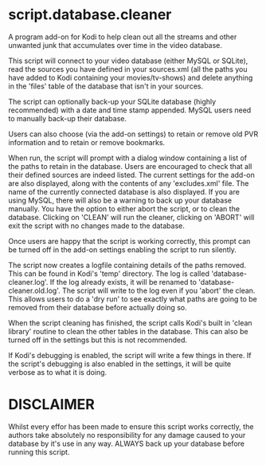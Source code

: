# script.database.cleaner

A program add-on for Kodi to help clean out all the streams and other 
unwanted junk that accumulates over time in the video database.

This script will connect to your video database (either MySQL or SQLite),
read the sources you have defined in your sources.xml (all the paths you
have added to Kodi containing your movies/tv-shows) and delete anything
in the 'files' table of the database that isn't in your sources.

The script can optionally back-up your SQLite database (highly recommended)
with a date and time stamp appended.  MySQL users need to manually back-up
their database.

Users can also choose (via the add-on settings) to retain or remove old 
PVR information and to retain or remove bookmarks.

When run, the script will prompt with a dialog window containing a list
of the paths to retain in the database. Users are encouraged to check that 
all their defined sources are indeed listed. The current settings for the add-on
are also displayed, along with the contents of any 'excludes.xml' file.
The name of the currently connected database is also displayed.
If you are using MySQL, there will also be a warning to back up your database
manually.  You have the option to either abort the script, or to clean the database. 
Clicking on 'CLEAN' will run the cleaner, clicking on 'ABORT' will exit the script
with no changes made to the database.

Once users are happy that the script is working correctly, this prompt can
be turned off in the add-on settings enabling the script to run silently.

The script now creates a logfile containing details of the paths removed.  This can be
found in Kodi's 'temp' directory.  The log is called 'database-cleaner.log'.  If the
log already exists, it will be renamed to 'database-cleaner.old.log'.  The script will
write to the log even if you 'abort' the clean.  This allows users to do a 'dry run' to
see exactly what paths are going to be removed from their database before actually
doing so.

When the script cleaning has finished, the script calls Kodi's built in 'clean
library' routine to clean the other tables in the database.  This can also
be turned off in the settings but this is not recommended.

If Kodi's debugging is enabled, the script will write a few things in there.
If the script's debugging is also enabled in the settings, it will be quite
verbose as to what it is doing.

DISCLAIMER
==========

Whilst every effor has been made to ensure this script works correctly, the
authors take absolutely no responsibility for any damage caused to your database
by it's use in any way.  ALWAYS back up your database before running this script.
